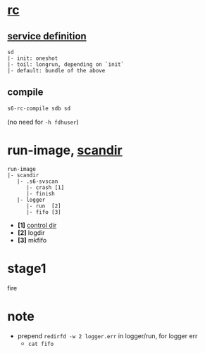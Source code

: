 # [rc](https://skarnet.org/software/s6-rc/)

## [service definition](https://skarnet.org/software/s6-rc/s6-rc-compile.html)

```
sd
|- init: oneshot
|- toil: longrun, depending on `init`
|- default: bundle of the above
```

## compile

```sh
s6-rc-compile sdb sd
```
(no need for `-h fdhuser`)

# run-image, [scandir](https://skarnet.org/software/s6/scandir.html)

```
run-image
|- scandir
   |- .s6-svscan
      |- crash [1]
      |- finish
   |- logger
      |- run  [2]
      |- fifo [3]
```

- **[1]** [control dir](https://www.skarnet.org/software/s6/s6-svscan.html)
- **[2]** logdir
- **[3]** mkfifo

# stage1

fire

# note

- prepend `redirfd -w 2 logger.err` in logger/run, for logger err
    + `cat fifo`
